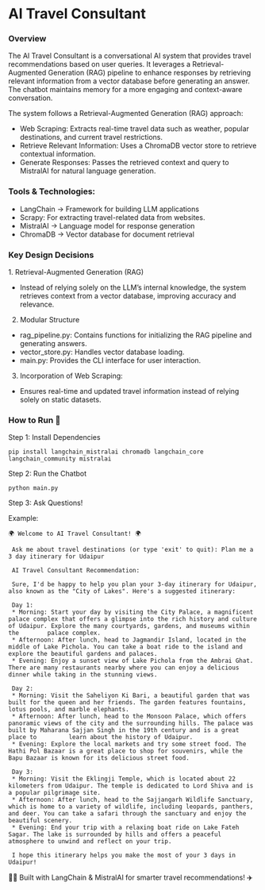 # AI Travel Consultant

### Overview

The AI Travel Consultant is a conversational AI system that provides travel recommendations based on user queries. It leverages a Retrieval-Augmented Generation (RAG) pipeline to enhance responses by retrieving relevant information from a vector database before generating an answer. The chatbot maintains memory for a more engaging and context-aware conversation.

The system follows a Retrieval-Augmented Generation (RAG) approach:
- Web Scraping: Extracts real-time travel data such as weather, popular destinations, and current travel restrictions.
- Retrieve Relevant Information: Uses a ChromaDB vector store to retrieve contextual information.
- Generate Responses: Passes the retrieved context and query to MistralAI for natural language generation.

### Tools & Technologies:

- LangChain → Framework for building LLM applications
-  Scrapy: For extracting travel-related data from websites.
- MistralAI → Language model for response generation
- ChromaDB → Vector database for document retrieval


### Key Design Decisions

1️. Retrieval-Augmented Generation (RAG)

- Instead of relying solely on the LLM’s internal knowledge, the system retrieves context from a vector database, improving accuracy and relevance.

2. Modular Structure

- rag_pipeline.py: Contains functions for initializing the RAG pipeline and generating answers.
- vector_store.py: Handles vector database loading.
- main.py: Provides the CLI interface for user interaction.
    
3. Incorporation of Web Scraping:
   
- Ensures real-time and updated travel information instead of relying solely on static datasets.

### How to Run 🚀

Step 1: Install Dependencies

    pip install langchain_mistralai chromadb langchain_core langchain_community mistralai
       
Step 2: Run the Chatbot

    python main.py

Step 3: Ask Questions!

Example:

    🌍 Welcome to AI Travel Consultant! 🌍

     Ask me about travel destinations (or type 'exit' to quit): Plan me a 3 day itinerary for Udaipur

     AI Travel Consultant Recommendation: 
     
     Sure, I'd be happy to help you plan your 3-day itinerary for Udaipur, also known as the "City of Lakes". Here's a suggested itinerary:
     
     Day 1:
     * Morning: Start your day by visiting the City Palace, a magnificent palace complex that offers a glimpse into the rich history and culture of Udaipur. Explore the many courtyards, gardens, and museums within the        palace complex.
     * Afternoon: After lunch, head to Jagmandir Island, located in the middle of Lake Pichola. You can take a boat ride to the island and explore the beautiful gardens and palaces.
     * Evening: Enjoy a sunset view of Lake Pichola from the Ambrai Ghat. There are many restaurants nearby where you can enjoy a delicious dinner while taking in the stunning views.
     
     Day 2:
     * Morning: Visit the Saheliyon Ki Bari, a beautiful garden that was built for the queen and her friends. The garden features fountains, lotus pools, and marble elephants.
     * Afternoon: After lunch, head to the Monsoon Palace, which offers panoramic views of the city and the surrounding hills. The palace was built by Maharana Sajjan Singh in the 19th century and is a great place to         learn about the history of Udaipur.
     * Evening: Explore the local markets and try some street food. The Hathi Pol Bazaar is a great place to shop for souvenirs, while the Bapu Bazaar is known for its delicious street food.
     
     Day 3:
     * Morning: Visit the Eklingji Temple, which is located about 22 kilometers from Udaipur. The temple is dedicated to Lord Shiva and is a popular pilgrimage site.
     * Afternoon: After lunch, head to the Sajjangarh Wildlife Sanctuary, which is home to a variety of wildlife, including leopards, panthers, and deer. You can take a safari through the sanctuary and enjoy the              beautiful scenery.
     * Evening: End your trip with a relaxing boat ride on Lake Fateh Sagar. The lake is surrounded by hills and offers a peaceful atmosphere to unwind and reflect on your trip.
     
     I hope this itinerary helps you make the most of your 3 days in Udaipur!


👨‍💻 Built with LangChain & MistralAI for smarter travel recommendations! ✈️

